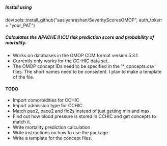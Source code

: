 ##### Install using
devtools::install_github("aasiyahrashan/SeverityScoresOMOP", auth_token = "your_PAT")

##### Calculates the APACHE II ICU risk prediction score and probability of mortality.
- Works on databases in the OMOP CDM format version 5.3.1.
- Currently only works for the CC-HIC data set.
- The OMOP concept IDs need to be specified in the '*_concepts.csv' files. The short names need to be consistent. I plan to make a template of the file.



#### TODO
- Import comorbidities for CCHIC
- Import admission type for CCHIC
- Match pao2, paco2 and fio2s instead of just getting min and max.
- Find out how blood pressure is stored in CCHIC and get concepts to match it.
- Write mortality prediction calculation
- Write instructions on how to use the package.
- Write a template for the concept files.
